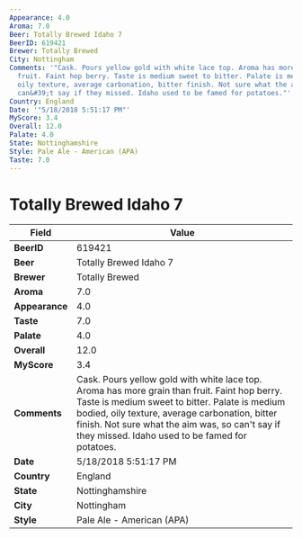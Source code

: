 ```yaml
---
Appearance: 4.0
Aroma: 7.0
Beer: Totally Brewed Idaho 7
BeerID: 619421
Brewer: Totally Brewed
City: Nottingham
Comments: '"Cask. Pours yellow gold with white lace top. Aroma has more grain than
  fruit. Faint hop berry. Taste is medium sweet to bitter. Palate is medium bodied,
  oily texture, average carbonation, bitter finish. Not sure what the aim was, so
  can&#39;t say if they missed. Idaho used to be famed for potatoes."'
Country: England
Date: '"5/18/2018 5:51:17 PM"'
MyScore: 3.4
Overall: 12.0
Palate: 4.0
State: Nottinghamshire
Style: Pale Ale - American (APA)
Taste: 7.0
---
```


# Totally Brewed Idaho 7

| Field         | Value |
|---------------|-------|
| **BeerID** | 619421 |
| **Beer** | Totally Brewed Idaho 7 |
| **Brewer** | Totally Brewed |
| **Aroma** | 7.0 |
| **Appearance** | 4.0 |
| **Taste** | 7.0 |
| **Palate** | 4.0 |
| **Overall** | 12.0 |
| **MyScore** | 3.4 |
| **Comments** | Cask. Pours yellow gold with white lace top. Aroma has more grain than fruit. Faint hop berry. Taste is medium sweet to bitter. Palate is medium bodied, oily texture, average carbonation, bitter finish. Not sure what the aim was, so can&#39;t say if they missed. Idaho used to be famed for potatoes. |
| **Date** | 5/18/2018 5:51:17 PM |
| **Country** | England |
| **State** | Nottinghamshire |
| **City** | Nottingham |
| **Style** | Pale Ale - American (APA) |
